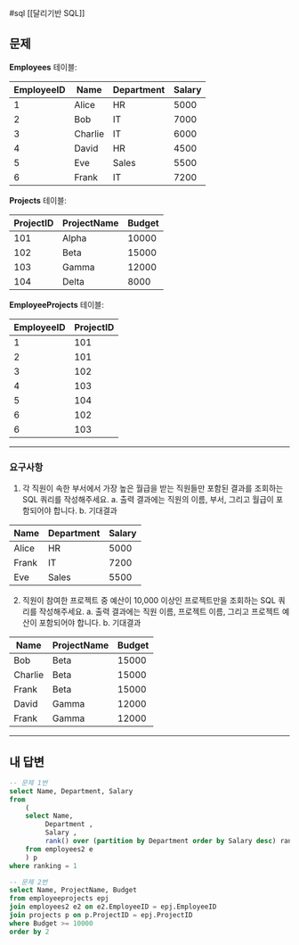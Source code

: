#sql [[달리기반 SQL]]
## 문제

**Employees** 테이블:

|EmployeeID|Name|Department|Salary|
|---|---|---|---|
|1|Alice|HR|5000|
|2|Bob|IT|7000|
|3|Charlie|IT|6000|
|4|David|HR|4500|
|5|Eve|Sales|5500|
|6|Frank|IT|7200|

**Projects** 테이블:

|ProjectID|ProjectName|Budget|
|---|---|---|
|101|Alpha|10000|
|102|Beta|15000|
|103|Gamma|12000|
|104|Delta|8000|

**EmployeeProjects** 테이블:

|EmployeeID|ProjectID|
|---|---|
|1|101|
|2|101|
|3|102|
|4|103|
|5|104|
|6|102|
|6|103|

---
### 요구사항

1. 각 직원이 속한 부서에서 가장 높은 월급을 받는 직원들만 포함된 결과를 조회하는 SQL 쿼리를 작성해주세요.
    a. 출력 결과에는 직원의 이름, 부서, 그리고 월급이 포함되어야 합니다.
    b. 기대결과

|Name|Department|Salary|
|---|---|---|
|Alice|HR|5000|
|Frank|IT|7200|
|Eve|Sales|5500|

2. 직원이 참여한 프로젝트 중 예산이 10,000 이상인 프로젝트만을 조회하는 SQL 쿼리를 작성해주세요.
    a. 출력 결과에는 직원 이름, 프로젝트 이름, 그리고 프로젝트 예산이 포함되어야 합니다.
    b. 기대결과

|Name|ProjectName|Budget|
|---|---|---|
|Bob|Beta|15000|
|Charlie|Beta|15000|
|Frank|Beta|15000|
|David|Gamma|12000|
|Frank|Gamma|12000|

---

## 내 답변

```sql
-- 문제 1번
select Name, Department, Salary
from
	(
	select Name,
		 Department ,
		 Salary , 
		 rank() over (partition by Department order by Salary desc) ranking
	from employees2 e
	) p
where ranking = 1

-- 문제 2번
select Name, ProjectName, Budget
from employeeprojects epj
join employees2 e2 on e2.EmployeeID = epj.EmployeeID
join projects p on p.ProjectID = epj.ProjectID
where Budget >= 10000
order by 2

```
